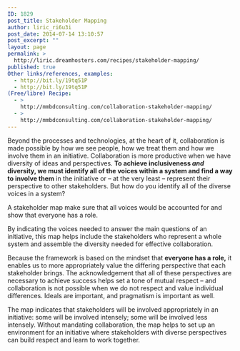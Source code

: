 ```yaml
---
ID: 1829
post_title: Stakeholder Mapping
author: liric_ri6u3i
post_date: 2014-07-14 13:10:57
post_excerpt: ""
layout: page
permalink: >
  http://liric.dreamhosters.com/recipes/stakeholder-mapping/
published: true
Other links/references, examples:
  - http://bit.ly/19tq51P
  - http://bit.ly/19tq51P
(Free/libre) Recipe:
  - >
    http://mmbdconsulting.com/collaboration-stakeholder-mapping/
  - >
    http://mmbdconsulting.com/collaboration-stakeholder-mapping/
---
```

Beyond the processes and technologies, at the heart of it, collaboration is made possible by how we see people, how we treat them and how we involve them in an initiative. Collaboration is more productive when we have diversity of ideas and perspectives. <strong>To achieve inclusiveness <em>and</em> diversity, we must identify all of the voices within a system and find a way to involve them</strong> in the initiative or – at the very least – represent their perspective to other stakeholders. But how do you identify all of the diverse voices in a system?

A stakeholder map make sure that all voices would be accounted for and show that everyone has a role.

By indicating the voices needed to answer the main questions of an initiative, this map helps include the stakeholders who represent a whole system and assemble the diversity needed for effective collaboration.

Because the framework is based on the mindset that <strong>everyone has a role,</strong> it enables us to more appropriately value the differing perspective that each stakeholder brings. The acknowledgement that all of these perspectives are necessary to achieve success helps set a tone of mutual respect – and collaboration is not possible when we do not respect and value individual differences. Ideals are important, and pragmatism is important as well.

The map indicates that stakeholders will be involved appropriately in an initiative: some will be involved intensely; some will be involved less intensely. Without mandating collaboration, the map helps to set up an environment for an initiative where stakeholders with diverse perspectives can build respect and learn to work together.